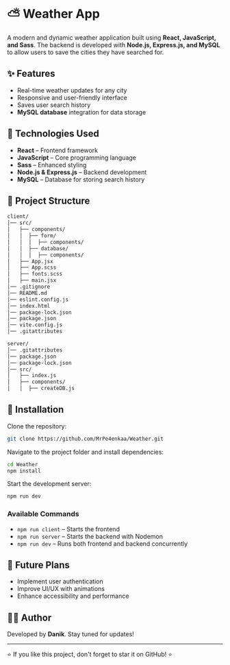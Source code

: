 # ⛅ Weather App  

A modern and dynamic weather application built using **React, JavaScript, and Sass**. The backend is developed with **Node.js, Express.js, and MySQL** to allow users to save the cities they have searched for.  

## ✨ Features  

- Real-time weather updates for any city  
- Responsive and user-friendly interface  
- Saves user search history  
- **MySQL database** integration for data storage  

## 🚀 Technologies Used  

- **React** – Frontend framework  
- **JavaScript** – Core programming language  
- **Sass** – Enhanced styling  
- **Node.js & Express.js** – Backend development  
- **MySQL** – Database for storing search history  

## 📂 Project Structure  

```bash  
client/  
│── src/  
│   ├── components/  
│   │  ├── form/
│   │  │  ├── components/
│   │  ├── database/
│   │  │  ├── components/
│   ├── App.jsx  
│   ├── App.scss  
│   ├── fonts.scss  
│   ├── main.jsx  
│── .gitignore  
│── README.md  
│── eslint.config.js  
│── index.html  
│── package-lock.json  
│── package.json  
│── vite.config.js  
│── .gitattributes  

server/  
│── .gitattributes  
│── package.json  
│── package-lock.json  
│── src/  
│   ├── index.js  
│   ├── components/  
│   │  ├── createDB.js  
```  

## 📌 Installation  

Clone the repository:  
```bash  
git clone https://github.com/MrPe4enkaa/Weather.git  
```  
Navigate to the project folder and install dependencies:  
```bash  
cd Weather  
npm install  
```  
Start the development server:  
```bash  
npm run dev  
```  

### Available Commands  
- `npm run client` – Starts the frontend  
- `npm run server` – Starts the backend with Nodemon  
- `npm run dev` – Runs both frontend and backend concurrently  

## 🔮 Future Plans  

- Implement user authentication  
- Improve UI/UX with animations  
- Enhance accessibility and performance  

## 👨‍💻 Author  

Developed by **Danik**. Stay tuned for updates!  

---  

⭐ If you like this project, don't forget to star it on GitHub! ⭐
